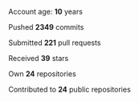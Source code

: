 Account age: **10** years

Pushed **2349** commits

Submitted **221** pull requests

Received **39** stars

Own **24** repositories

Contributed to **24** public repositories
